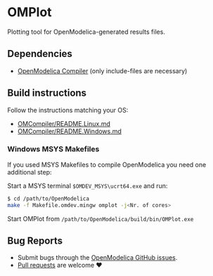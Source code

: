 # OMPlot
Plotting tool for OpenModelica-generated results files.

## Dependencies

  - [OpenModelica Compiler](../OMCompiler) (only include-files are necessary)

## Build instructions

Follow the instructions matching your OS:

  - [OMCompiler/README.Linux.md](../OMCompiler/README.Linux.md)
  - [OMCompiler/README.Windows.md](../OMCompiler/README.Windows.md)

### Windows MSYS Makefiles

If you used MSYS Makefiles to compile OpenModelica you need one additional step:

Start a MSYS terminal `$OMDEV_MSYS\ucrt64.exe` and run:

```bash
$ cd /path/to/OpenModelica
make -f Makefile.omdev.mingw omplot -j<Nr. of cores>
```
Start OMPlot from `/path/to/OpenModelica/build/bin/OMPlot.exe`

## Bug Reports

  - Submit bugs through the [OpenModelica GitHub issues](https://github.com/OpenModelica/OpenModelica/issues/new).
  - [Pull requests](https://github.com/OpenModelica/OpenModelica/pulls) are welcome ❤️
